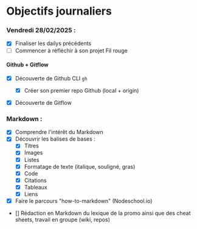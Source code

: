 # Objectifs journaliers

### Vendredi 28/02/2025 :

- [x] Finaliser les dailys précédents
- [ ] Commencer à réfléchir à son projet Fil rouge

#### Github + Gitflow

- [x] Découverte de Github CLI `gh`

  - [x] Créer son premier repo Github (local + origin)

- [x] Découverte de Gitflow

### Markdown :

- [x] Comprendre l'intérêt du Markdown
- [x] Découvrir les balises de bases :
  - [x] Titres
  - [x] Images
  - [x] Listes
  - [x] Formatage de texte (italique, souligné, gras)
  - [x] Code
  - [x] Citations
  - [x] Tableaux
  - [x] Liens
- [x] Faire le parcours "how-to-markdown" (Nodeschool.io)
- [] Rédaction en Markdown du lexique de la promo ainsi que des cheat sheets, travail en groupe (wiki, repos)
